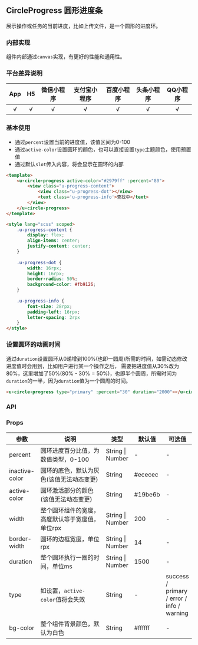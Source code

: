## CircleProgress 圆形进度条


<demo-model url="/pages/componentsC/progress/index"></demo-model>


展示操作或任务的当前进度，比如上传文件，是一个圆形的进度环。  

### 内部实现

组件内部通过`canvas`实现，有更好的性能和通用性。

### 平台差异说明

|App|H5|微信小程序|支付宝小程序|百度小程序|头条小程序|QQ小程序|
|:-:|:-:|:-:|:-:|:-:|:-:|:-:|
|√|√|√|√|√|√|√|

### 基本使用

- 通过`percent`设置当前的进度值，该值区间为0-100
- 通过`active-color`设置圆环的颜色，也可以直接设置`type`主题颜色，使用预置值
- 通过默认`slot`传入内容，将会显示在圆环的内部

```html
<template>
	<u-circle-progress active-color="#2979ff" :percent="80">
		<view class="u-progress-content">
			<view class="u-progress-dot"></view>
			<text class='u-progress-info'>查找中</text>
		</view>
	</u-circle-progress>
</template>

<style lang="scss" scoped>
	.u-progress-content {
		display: flex;
		align-items: center;
		justify-content: center;
	}
	
	.u-progress-dot {
		width: 16rpx;
		height: 16rpx;
		border-radius: 50%;
		background-color: #fb9126;
	}
	
	.u-progress-info {
		font-size: 28rpx;
		padding-left: 16rpx;
		letter-spacing: 2rpx
	}
</style>
```

### 设置圆环的动画时间

通过`duration`设置圆环从0递增到100%(也即一圆周)所需的时间，如需动态修改进度值时会用到，比如用户进行某一个操作之后，
需要把进度值从30%改为80%，这里增加了50%(80% - 30% = 50%)，也即半个圆周，所需时间为`duration`的一半，因为`duration`值为一个圆周的时间。

```html
<u-circle-progress type="primary" :percent="30" duration="2000"></u-circle-progress>
```

### API

### Props

| 参数          | 说明            | 类型            | 默认值             |  可选值   |
|-------------  |---------------- |---------------|------------------ |-------- |
| percent | 圆环进度百分比值，为数值类型，0-100  | String \| Number | - | - |
| inactive-color | 圆环的底色，默认为灰色(该值无法动态变更) | String  | #ececec | - |
| active-color | 圆环激活部分的颜色(该值无法动态变更) | String  | #19be6b | - |
| width | 整个圆环组件的宽度，高度默认等于宽度值，单位rpx | String \| Number  | 200 | - |
| border-width | 圆环的边框宽度，单位rpx | String \| Number  | 14 | - |
| duration | 整个圆环执行一圈的时间，单位ms | String \| Number  | 1500 | - |
| type | 如设置，`active-color`值将会失效 | String  | - | success / primary / error / info / warning |
| bg-color | 整个组件背景颜色，默认为白色 | String  | #ffffff | - |


<style scoped>
h3[id=props] + table thead tr th:nth-child(2){
	width: 40%;
}
</style>